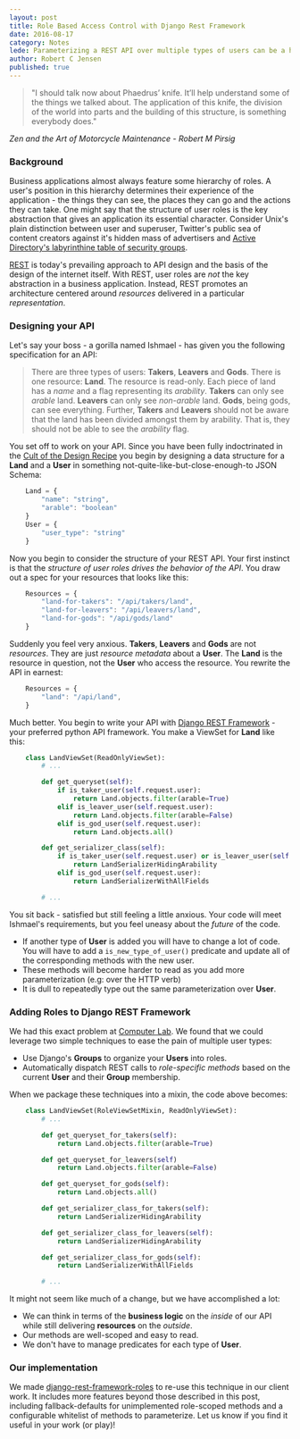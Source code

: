 ```yaml
---
layout: post
title: Role Based Access Control with Django Rest Framework
date: 2016-08-17
category: Notes
lede: Parameterizing a REST API over multiple types of users can be a headache. Learn how we addressed this common pattern with our own reusable Django application - django-rest-framework-roles.
author: Robert C Jensen
published: true
---
```


> "I should talk now about Phaedrus’ knife. It’ll help understand some of the
> things we talked about. The application of this knife, the division of the
> world into parts and the building of this structure, is something everybody
> does."

*Zen and the Art of Motorcycle Maintenance - Robert M Pirsig*

### Background

Business applications almost always feature some hierarchy of roles. A user's
position in this hierarchy determines their experience of the application - the
things they can see, the places they can go and the actions they can take. One
might say that the structure of user roles is the key abstraction that gives an
application its essential character. Consider Unix's plain distinction between
user and superuser, Twitter's public sea of content creators against it's hidden
mass of advertisers and [Active Directory's labyrinthine table of security
groups](https://technet.microsoft.com/en-us/library/dn579255.aspx).

[REST](https://en.wikipedia.org/wiki/Representational_state_transfer) is today's
prevailing approach to API design and the basis of the design of the internet
itself. With REST, user roles are *not* the key abstraction in a business
application. Instead, REST promotes an architecture centered around *resources*
delivered in a particular *representation*.

### Designing your API

Let's say your boss - a gorilla named Ishmael - has given you the following
specification for an API:

> There are three types of users: **Takers**, **Leavers** and **Gods**. There is
> one resource: **Land**. The resource is read-only. Each piece of land has a
> *name* and a flag representing its *arability*. **Takers** can only see
> *arable* land. **Leavers** can only see *non-arable* land. **Gods**, being
> gods, can see everything. Further, **Takers** and **Leavers** should not be
> aware that the land has been divided amongst them by arability. That is, they
> should not be able to see the *arability* flag.

You set off to work on your API. Since you have been fully indoctrinated in the
[Cult of the Design
Recipe](http://www.ccs.neu.edu/course/csg107/design-recipe.html) you begin by
designing a data structure for a **Land** and a **User** in something
not-quite-like-but-close-enough-to JSON Schema:

```javascript
    Land = {
        "name": "string",
        "arable": "boolean"
    }
    User = {
        "user_type": "string"
    }
```

Now you begin to consider the structure of your REST API. Your first instinct is
that the *structure of user roles drives the behavior of the API*. You draw out
a spec for your resources that looks like this:

```javascript
    Resources = {
        "land-for-takers": "/api/takers/land",
        "land-for-leavers": "/api/leavers/land",
        "land-for-gods": "/api/gods/land"
    }

```

Suddenly you feel very anxious. **Takers**, **Leavers** and **Gods** are not
*resources*. They are just *resource metadata* about a **User**. The **Land** is
the resource in question, not the **User** who access the resource. You rewrite
the API in earnest:

```javascript
    Resources = {
        "land": "/api/land",
    }
```

Much better. You begin to write your API with [Django REST
Framework](http://www.django-rest-framework.org/) - your preferred python API
framework. You make a ViewSet for **Land** like this:

```python
    class LandViewSet(ReadOnlyViewSet):
        # ...

        def get_queryset(self):
            if is_taker_user(self.request.user):
                return Land.objects.filter(arable=True)
            elif is_leaver_user(self.request.user):
                return Land.objects.filter(arable=False)
            elif is_god_user(self.request.user):
                return Land.objects.all()

        def get_serializer_class(self):
            if is_taker_user(self.request.user) or is_leaver_user(self.request.user):
                return LandSerializerHidingArability
            elif is_god_user(self.request.user):
                return LandSerializerWithAllFields

        # ...
```

You sit back - satisfied but still feeling a little anxious. Your code will meet
Ishmael's requirements, but you feel uneasy about the *future* of the code.

* If another type of **User** is added you will have to change a lot of code.
  You will have to add a `is_new_type_of_user()` predicate and update all of the
  corresponding methods with the new user.
* These methods will become harder to read as you add more parameterization
  (e.g: over the HTTP verb)
* It is dull to repeatedly type out the same parameterization over **User**.

### Adding Roles to Django REST Framework

We had this exact problem at [Computer Lab](http://computerlab.io). We found
that we could leverage two simple techniques to ease the pain of multiple user
types:

* Use Django's **Groups** to organize your **Users** into roles.
* Automatically dispatch REST calls to *role-specific methods* based on the
  current **User** and their **Group** membership.

When we package these techniques into a mixin, the code above becomes:

```python
    class LandViewSet(RoleViewSetMixin, ReadOnlyViewSet):
        # ...

        def get_queryset_for_takers(self):
            return Land.objects.filter(arable=True)

        def get_queryset_for_leavers(self)
            return Land.objects.filter(arable=False)

        def get_queryset_for_gods(self):
            return Land.objects.all()

        def get_serializer_class_for_takers(self):
            return LandSerializerHidingArability

        def get_serializer_class_for_leavers(self):
            return LandSerializerHidingArability

        def get_serializer_class_for_gods(self):
            return LandSerializerWithAllFields

        # ...
```

It might not seem like much of a change, but we have accomplished a lot:

* We can think in terms of the **business logic** on the *inside* of our API
  while still delivering **resources** on the *outside*.
* Our methods are well-scoped and easy to read.
* We don't have to manage predicates for each type of **User**.

### Our implementation

We made
[django-rest-framework-roles](https://github.com/computer-lab/django-rest-framework-roles)
to re-use this technique in our client work. It includes more features beyond
those described in this post, including fallback-defaults for unimplemented
role-scoped methods and a configurable whitelist of methods to parameterize. Let
us know if you find it useful in your work (or play)!
